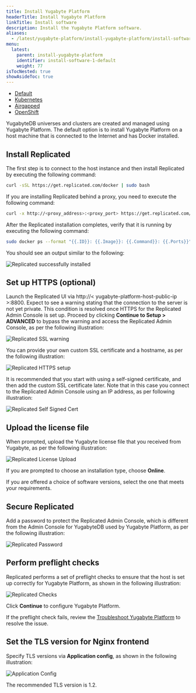 ```yaml
---
title: Install Yugabyte Platform
headerTitle: Install Yugabyte Platform
linkTitle: Install software
description: Install the Yugabyte Platform software.
aliases:
  - /latest/yugabyte-platform/install-yugabyte-platform/install-software/
menu:
  latest:
    parent: install-yugabyte-platform
    identifier: install-software-1-default
    weight: 77
isTocNested: true
showAsideToc: true
---
```


<ul class="nav nav-tabs-alt nav-tabs-yb">

  <li>
    <a href="../default/" class="nav-link active">
      <i class="fas fa-cloud"></i>Default</a>
  </li>

  <li>
    <a href="../kubernetes/" class="nav-link">
      <i class="fas fa-cubes" aria-hidden="true"></i>Kubernetes</a>
  </li>

  <li>
    <a href="../airgapped/" class="nav-link">
      <i class="fas fa-unlink"></i>Airgapped</a>
  </li>

  <li>
    <a href="../openshift/" class="nav-link">
      <i class="fas fa-cubes"></i>OpenShift</a>
  </li>

</ul>

YugabyteDB universes and clusters are created and managed using Yugabyte Platform. The default option is to install Yugabyte Platform on a host machine that is connected to the Internet and has Docker installed.

## Install Replicated

The first step is to connect to the host instance and then install Replicated by executing the following command:

```sh
curl -sSL https://get.replicated.com/docker | sudo bash
```

If you are installing Replicated behind a proxy, you need to execute the following command:

```sh
curl -x http://<proxy_address>:<proxy_port> https://get.replicated.com/docker | sudo bash
```

After the Replicated installation completes, verify that it is running by executing the following command:

```sh
sudo docker ps --format "{{.ID}}: {{.Image}}: {{.Command}}: {{.Ports}}"

```

You should see an output similar to the following:

![Replicated successfully installed](/images/replicated/replicated-success.png)

## Set up HTTPS (optional)

Launch the Replicated UI via http://< yugabyte-platform-host-public-ip >:8800. Expect to see a warning stating that the connection to the server is not yet private. This condition is resolved once HTTPS for the Replicated Admin Console is set up. Proceed by clicking **Continue to Setup > ADVANCED** to bypass the warning and access the Replicated Admin Console, as per the following illustration:

![Replicated SSL warning](/images/replicated/replicated-warning.png)

You can provide your own custom SSL certificate and a hostname, as per the following illustration:

![Replicated HTTPS setup](/images/replicated/replicated-https.png)

It is recommended that you start with using a self-signed certificate, and then add the custom SSL certificate later. Note that in this case you connect to the Replicated Admin Console using an IP address, as per following illustration:

![Replicated Self Signed Cert](/images/replicated/replicated-selfsigned.png)

## Upload the license file

When prompted, upload the Yugabyte license file that you received from Yugabyte, as per the following illustration:

![Replicated License Upload](/images/replicated/replicated-license-upload.png)

If you are prompted to choose an installation type, choose **Online**.

If you are offered a choice of software versions, select the one that meets your requirements.

## Secure Replicated

Add a password to protect the Replicated Admin Console, which is different from the Admin Console for YugabyteDB used by Yugabyte Platform, as per the following illustration:

![Replicated Password](/images/replicated/replicated-password.png)

## Perform preflight checks

Replicated performs a set of preflight checks to ensure that the host is set up correctly for Yugabyte Platform, as shown in the following illustration:

![Replicated Checks](/images/replicated/replicated-checks.png)

Click **Continue** to configure Yugabyte Platform.

If the preflight check fails, review the [Troubleshoot Yugabyte Platform](../../../troubleshoot/) to resolve the issue.

## Set the TLS version for Nginx frontend 

Specify TLS versions via **Application config**, as shown in the following illustration: 

![Application Config](/images/replicated/application-config.png)

The recommended TLS version is 1.2.
